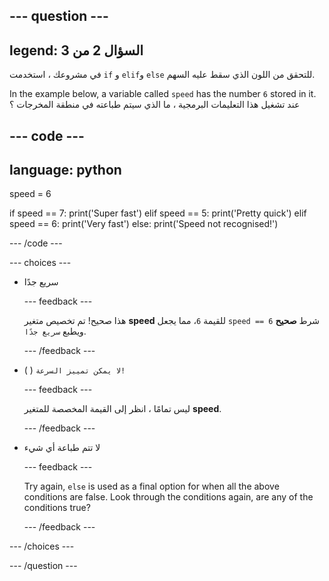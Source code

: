 
--- question ---
---
legend: السؤال 2 من 3
---

في مشروعك ، استخدمت `if` و `elif`و `else` للتحقق من اللون الذي سقط عليه السهم.

In the example below, a variable called `speed` has the number `6` stored in it. عند تشغيل هذا التعليمات البرمجية ، ما الذي سيتم طباعته في منطقة المخرجات ؟

--- code ---
---
language: python
---
speed = 6

if speed == 7: print('Super fast') elif speed == 5: print('Pretty quick') elif speed == 6: print('Very fast') else: print('Speed not recognised!')

--- /code ---

--- choices ---

- سريع جدًا

  --- feedback ---

  هذا صحيح! تم تخصيص متغير **speed** للقيمة `6`، مما يجعل `speed == 6` شرط **صحيح** ويطبع `سريع جدًا`.

  --- /feedback ---

- ( ) `لا يمكن تمييز السرعة!`

  --- feedback ---

  ليس تمامًا ، انظر إلى القيمة المخصصة للمتغير **speed**.

  --- /feedback ---

- لا تتم طباعة أي شيء

  --- feedback ---

  Try again, `else` is used as a final option for when all the above conditions are false. Look through the conditions again, are any of the conditions true?

  --- /feedback ---

--- /choices ---

--- /question ---
